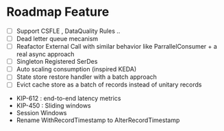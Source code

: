 # Roadmap Feature

- [ ] Support CSFLE , DataQuality Rules ..
- [ ] Dead letter queue mecanism
- [ ] Reafactor External Call with similar behavior like ParrallelConsumer + a real async approach
- [ ] Singleton Registered SerDes
- [ ] Auto scaling consumption (inspired KEDA)
- [ ] State store restore handler with a batch approach
- [ ] Evict cache store as a batch of records instead of unitary records
- KIP-612 : end-to-end latency metrics
- KIP-450 : Sliding windows
- Session Windows
- Rename WithRecordTimestamp to AlterRecordTimestamp